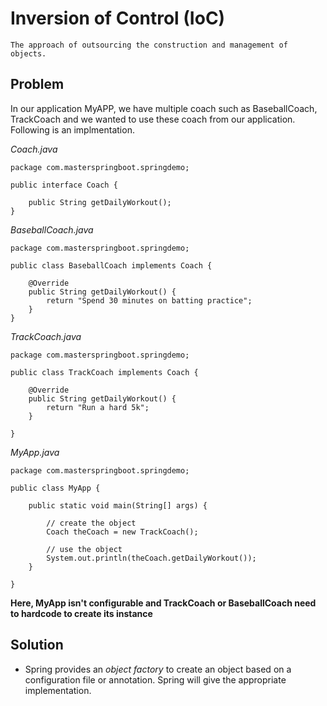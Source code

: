 # Inversion of Control (IoC)

```
The approach of outsourcing the construction and management of objects.
```

## Problem

In our application MyAPP, we have multiple coach such as BaseballCoach, TrackCoach and we wanted to use these coach from our application. Following is an implmentation.

_Coach.java_
```
package com.masterspringboot.springdemo;

public interface Coach {
	
	public String getDailyWorkout();
}
```

_BaseballCoach.java_
```
package com.masterspringboot.springdemo;

public class BaseballCoach implements Coach {
	
	@Override
	public String getDailyWorkout() {
		return "Spend 30 minutes on batting practice";
	}
}
````

_TrackCoach.java_
```
package com.masterspringboot.springdemo;

public class TrackCoach implements Coach {

	@Override
	public String getDailyWorkout() {
		return "Run a hard 5k";
	}

}
```

_MyApp.java_
```
package com.masterspringboot.springdemo;

public class MyApp {

	public static void main(String[] args) {
		
		// create the object
		Coach theCoach = new TrackCoach();
		
		// use the object
		System.out.println(theCoach.getDailyWorkout());
	}

}
```

**Here, MyApp isn't configurable and TrackCoach or BaseballCoach need to hardcode to create its instance**
 
## Solution

+ Spring provides an _object factory_ to create an object based on a configuration file or annotation. Spring will give the appropriate implementation.

